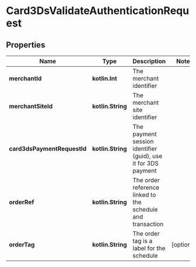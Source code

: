 
# Card3DsValidateAuthenticationRequest

## Properties
Name | Type | Description | Notes
------------ | ------------- | ------------- | -------------
**merchantId** | **kotlin.Int** | The merchant identifier | 
**merchantSiteId** | **kotlin.String** | The merchant site identifier | 
**card3dsPaymentRequestId** | **kotlin.String** | The payment session identifier (guid), use it for 3DS payment | 
**orderRef** | **kotlin.String** | The order reference linked to the schedule and transaction | 
**orderTag** | **kotlin.String** | The order tag is a label for the schedule |  [optional]



